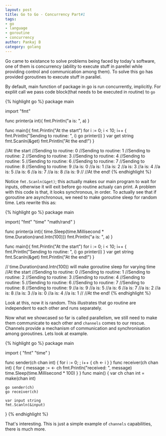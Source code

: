 ```yaml
---
layout: post
title: Go to Go - Concurrency Part#1
tags:
- go
- language
- goroutine
- concurrency
author: Pankaj B
category: golang
---
```


Go came to existance to solve problems being faced by today's software, one of them is concurrency (ability to execute stuff in parellel while providing control and communication among them). To solve this go has provided goroutines to execute stuff in parallel.

By default, main function of package in go is run concurrently, implicitly. For expliit call we pass code block(that needs to be executed in routine) to `go`

{% highlight go %}
package main 

import "fmt"

func printer(a int){
  fmt.Println("a is: ", a)
}

func main(){
  fmt.Println("At the start")
  for i := 0; i < 10; i++ {
    fmt.Println("Sending to routine: ", i)
    go printer(i)
  }
  var get string
  fmt.Scanln(&get)
  fmt.Println("At the end!")
}

//At the start
//Sending to routine:  0
//Sending to routine:  1
//Sending to routine:  2
//Sending to routine:  3
//Sending to routine:  4
//Sending to routine:  5
//Sending to routine:  6
//Sending to routine:  7
//Sending to routine:  8
//Sending to routine:  9
//a is:  0
//a is:  1
//a is:  2
//a is:  3
//a is:  4
//a is:  5
//a is:  6
//a is:  7
//a is:  8
//a is:  9
//
//At the end!
{% endhighlight %}

Notice `fmt.Scanln(&get)`; this actually makes our main program to wait for inputs, otherwise it will exit before go routine actualy can print. A problem with this code is that, it looks synchronous, in order. To actually see that if goroutine are asynchronous, we need to make goroutine sleep for random time. Lets rewrite this as:


{% highlight go %}
package main 

import(
  "fmt"
  "time"
  "math/rand"
)

func printer(a int){
  time.Sleep(time.Millisecond * time.Duration(rand.Intn(100)))
  fmt.Println("a is: ", a)
}

func main(){
  fmt.Println("At the start")
  for i := 0; i < 10; i++ {
    fmt.Println("Sending to routine: ", i)
    go printer(i)
  }
  var get string
  fmt.Scanln(&get)
  fmt.Println("At the end!")
}

// time.Duration(rand.Intn(100)) will make goroutine sleep for varying time
//At the start
//Sending to routine:  0
//Sending to routine:  1
//Sending to routine:  2
//Sending to routine:  3
//Sending to routine:  4
//Sending to routine:  5
//Sending to routine:  6
//Sending to routine:  7
//Sending to routine:  8
//Sending to routine:  9
//a is:  9
//a is:  5
//a is:  6
//a is:  7
//a is:  2
//a is:  8
//a is:  3
//a is:  0
//a is:  4
//a is:  1
//
//At the end!
{% endhighlight %}

Look at this, now it is random. This illustrates that go routine are independent to each other and runs separately.

Now what we showcased so far is called parallelism, we still need to make them communicate to each other and `channels` comes to our rescue. Channels provide a mechanism of communication and synchronisation among goroutines. Lets look at example.

{% highlight go %}
package main

import (
  "fmt"
  "time"
)

func sender(ch chan int) {
  for i := 0; ; i++ {
    ch <- i
  }
}
func receiver(ch chan int) {
  for {
    message := <- ch
    fmt.Println("received: ", message)
    time.Sleep(time.Millisecond * 100)
  }
}
func main() {
    var ch chan int = make(chan int)
    
    go sender(ch)
    go receiver(ch)
    
    var input string
    fmt.Scanln(&input)
}
{% endhighlight %}

That's interesting. This is just a simple example of `channels` capabilities, there is much more. 